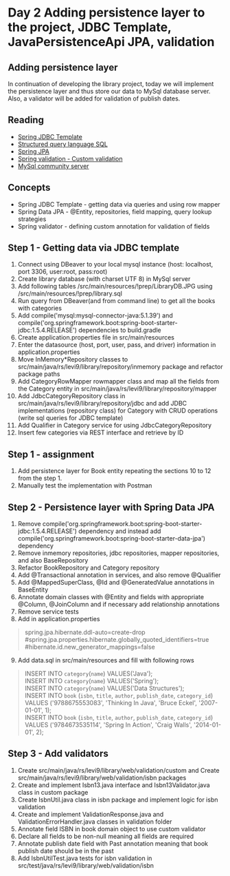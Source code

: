 Day 2 Adding persistence layer to the project, JDBC Template, JavaPersistenceApi JPA, validation
================================================================================================

Adding persistence layer
------------------------

In continuation of developing the library project, today we will implement the persistence
layer and thus store our data to MySql database server. Also, a validator will be added for validation of publish dates.

Reading
-------

*   [Spring JDBC Template](http://docs.spring.io/spring/docs/current/spring-framework-reference/htmlsingle/#dao-annotations)
*   [Structured query language SQL](https://www.w3schools.com/sql/default.asp)
*   [Spring JPA](https://docs.spring.io/spring-data/jpa/docs/current/reference/html/)
*   [Spring validation - Custom validation](https://docs.spring.io/spring/docs/current/spring-framework-reference/html/validation.html#validation-beanvalidation)
*   [MySql community server](https://dev.mysql.com/doc/refman/5.7/en/tutorial.html)

Concepts
--------

*   Spring JDBC Template - getting data via queries and using row mapper
*   Spring Data JPA - @Entity, repositories, field mapping, query lookup strategies
*   Spring validator - defining custom annotation for validation of fields

Step 1 - Getting data via JDBC template
---------------------------------------

1.  Connect using DBeaver to your local mysql instance (host: localhost, port 3306, user:root, pass:root)
2.  Create library database (with charset UTF 8) in MySql server
3.  Add following tables /src/main/resources/!prep/LibraryDB.JPG using /src/main/resources/!prep/library.sql
4.  Run query from DBeaver(and from command line) to get all the books with categories
5.  Add compile('mysql:mysql-connector-java:5.1.39') and compile('org.springframework.boot:spring-boot-starter-jdbc:1.5.4.RELEASE') dependencies to build.gradle
7.  Create application.properties file in src/main/resources
8.  Enter the datasource (host, port, user, pass, and driver) information in application.properties
9.  Move InMemory*Repository classes to src/main/java/rs/levi9/library/repository/inmemory package and refactor package paths
10.  Add CategoryRowMapper rowmapper class and map all the fields from the Category entity in src/main/java/rs/levi9/library/repository/mapper
11.  Add JdbcCategoryRepository class in src/main/java/rs/levi9/library/repository/jdbc and add JDBC implementations (repository class) for Category with CRUD operations (write sql queries for JDBC template)
12.  Add Qualifier in Category service for using JdbcCategoryRepository
13.  Insert few categories via REST interface and retrieve by ID

Step 1 - assignment
-------------------

1.  Add persistence layer for Book entity repeating the sections 10 to 12 from the step 1.
2.  Manually test the implementation with Postman

Step 2 - Persistence layer with Spring Data JPA
-----------------------------------------------

1. Remove compile('org.springframework.boot:spring-boot-starter-jdbc:1.5.4.RELEASE') dependency and instead add compile('org.springframework.boot:spring-boot-starter-data-jpa') dependency
2. Remove inmemory repositories, jdbc repositories, mapper repositories, and also BaseRepository
3. Refactor BookRepository and Category repository
4. Add @Transactional annotation in services, and also remove @Qualifier
5. Add @MappedSuperClass, @Id and @GeneratedValue annotations in BaseEntity
6. Annotate domain classes with @Entity and fields with appropriate @Column, @JoinColumn and if necessary add relationship annotations
7. Remove service tests
8. Add in application.properties
> spring.jpa.hibernate.ddl-auto=create-drop  
> \#spring.jpa.properties.hibernate.globally_quoted_identifiers=true  
> \#hibernate.id.new_generator_mappings=false
9. Add data.sql in src/main/resources and fill with following rows
> INSERT INTO `category`(`name`) VALUES('Java');  
> INSERT INTO `category`(`name`) VALUES('Spring');  
> INSERT INTO `category`(`name`) VALUES('Data Structures');  
> INSERT INTO `book` (`isbn`, `title`, `author`, `publish_date`, `category_id`) VALUES ('9788675553083', 'Thinking In Java', 'Bruce Eckel', '2007-01-01', 1);  
> INSERT INTO `book` (`isbn`, `title`, `author`, `publish_date`, `category_id`) VALUES ('9784673535114', 'Spring In Action', 'Craig Walls', '2014-01-01', 2);  

Step 3 - Add validators
-----------------------

1.  Create src/main/java/rs/levi9/library/web/validation/custom and Create src/main/java/rs/levi9/library/web/validation/isbn packages
2.  Create and implement Isbn13.java interface and Isbn13Validator.java class in custom package
3.  Create IsbnUtil.java class in isbn package and implement logic for isbn validation
4.  Create and implement ValidationResponse.java and ValidationErrorHandler.java classes in validation folder
5.	Annotate field ISBN in book domain object to use custom validator
6.	Declare all fields to be non-null meaning all fields are required
7.	Annotate publish date field with Past annotation meaning that book publish date should be in the past
8.  Add IsbnUtilTest.java tests for isbn validation in src/test/java/rs/levi9/library/web/validation/isbn


